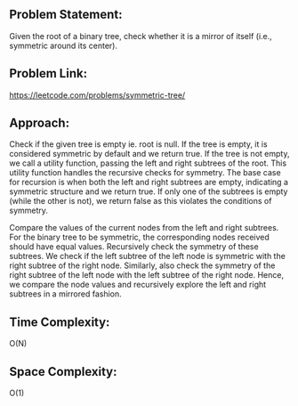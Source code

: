 ## Problem Statement:
Given the root of a binary tree, check whether it is a mirror of itself (i.e., symmetric around its center).

## Problem Link:
https://leetcode.com/problems/symmetric-tree/

## Approach:
Check if the given tree is empty ie. root is null. If the tree is empty, it is considered symmetric by default and we return true. If the tree is not empty, we call a utility function, passing the left and right subtrees of the root. This utility function handles the recursive checks for symmetry.
The base case for recursion is when both the left and right subtrees are empty, indicating a symmetric structure and we return true. If only one of the subtrees is empty (while the other is not), we return false as this violates the conditions of symmetry.

Compare the values of the current nodes from the left and right subtrees. For the binary tree to be symmetric, the corresponding nodes received should have equal values.
Recursively check the symmetry of these subtrees. We check if the left subtree of the left node is symmetric with the right subtree of the right node.
Similarly, also check the symmetry of the right subtree of the left node with the left subtree of the right node.
Hence, we compare the node values and recursively explore the left and right subtrees in a mirrored fashion.

## Time Complexity:
O(N)

## Space Complexity:
O(1)
